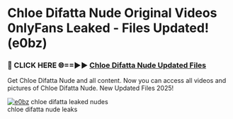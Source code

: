 # Chloe Difatta Nude Original Videos 0nlyFans Leaked - Files Updated! (e0bz)

<h3>🔴 CLICK HERE 🌐==►► <a href="https://tinyurl.com/5h6xmrr3" rel="nofollow">Chloe Difatta Nude Updated Files</a></h3>

Get Chloe Difatta Nude and all content. Now you can access all videos and pictures of Chloe Difatta Nude. New Updated Files 2025!

[![e0bz](https://i.imgur.com/KVD873Z.gif)](https://tinyurl.com/5h6xmrr3)
chloe difatta leaked nudes<br>
chloe difatta nude leaks
